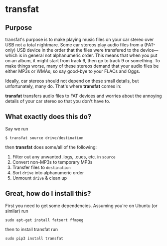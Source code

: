 # transfat

## Purpose
transfat's purpose is to make playing music files on your car stereo over USB not a total nightmare. Some car stereos play audio files from a (FAT-only) USB device in the order that the files were transfered to the device—which is in general not alphanumeric order. This means that when you put on an album, it might start from track 6, then go to track 9 or something. To make things worse, many of these stereos demand that your audio files be either MP3s or WMAs; so say good-bye to your FLACs and Oggs.

Ideally, car stereos should not depend on these small details, but unfortunately, many do. That's where **transfat** comes in:

**transfat** transfers audio files to FAT devices and worries about the annoying details of your car stereo so that you don't have to.

## What exactly does this do?

Say we run

```
$ transfat source drive/destination
```

then **transfat** does some/all of the following:

1. Filter out any unwanted .logs, .cues, etc. in `source`
2. Convert non-MP3s to temporary MP3s
3. Transfer files to  `destination`
4. Sort `drive` into alphanumeric order
5. Unmount `drive` & clean up

## Great, how do I install this?

First you need to get some dependencies. Assuming you're on Ubuntu (or similar) run
```
sudo apt-get install fatsort ffmpeg
```
then to install transfat run
```
sudo pip3 install transfat
```
